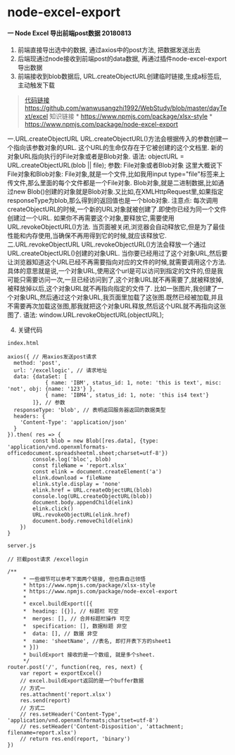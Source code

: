 # node-excel-export

#### 一  Node Excel 导出前端post数据 20180813
1. 前端直接导出选中的数据, 通过axios中的post方法, 把数据发送出去
2. 后端现通过node接收到前端post的data数据, 再通过插件node-excel-export导出数据
3. 前端接收到blob数据后, URL.createObjectURL创建临时链接,生成a标签后, 主动触发下载

> [代码链接](https://github.com/wanwusangzhi1992/WebStudy/blob/master/dayText/excel) https://github.com/wanwusangzhi1992/WebStudy/blob/master/dayText/excel
> 知识链接
	* https://www.npmjs.com/package/xlsx-style
	* https://www.npmjs.com/package/node-excel-export
>
一.URL.createObjectURL 
URL.createObjectURL()方法会根据传入的参数创建一个指向该参数对象的URL. 这个URL的生命仅存在于它被创建的这个文档里. 新的对象URL指向执行的File对象或者是Blob对象. 
语法: 
objectURL = URL.createObjectURL(blob || file);
参数:
File对象或者Blob对象
这里大概说下File对象和Blob对象:
File对象,就是一个文件,比如我用input type="file"标签来上传文件,那么里面的每个文件都是一个File对象.
Blob对象,就是二进制数据,比如通过new Blob()创建的对象就是Blob对象.又比如,在XMLHttpRequest里,如果指定responseType为blob,那么得到的返回值也是一个blob对象.
注意点:
每次调用createObjectURL的时候,一个新的URL对象就被创建了.即使你已经为同一个文件创建过一个URL. 如果你不再需要这个对象,要释放它,需要使用URL.revokeObjectURL()方法. 当页面被关闭,浏览器会自动释放它,但是为了最佳性能和内存使用,当确保不再用得到它的时候,就应该释放它.
二.URL.revokeObjectURL
URL.revokeObjectURL()方法会释放一个通过URL.createObjectURL()创建的对象URL. 当你要已经用过了这个对象URL,然后要让浏览器知道这个URL已经不再需要指向对应的文件的时候,就需要调用这个方法.
具体的意思就是说,一个对象URL,使用这个url是可以访问到指定的文件的,但是我可能只需要访问一次,一旦已经访问到了,这个对象URL就不再需要了,就被释放掉,被释放掉以后,这个对象URL就不再指向指定的文件了.
比如一张图片,我创建了一个对象URL,然后通过这个对象URL,我页面里加载了这张图.既然已经被加载,并且不需要再次加载这张图,那我就把这个对象URL释放,然后这个URL就不再指向这张图了.
语法:
window.URL.revokeObjectURL(objectURL);

4. 关键代码
```
index.html

axios({ // 用axios发送post请求
  method: 'post',
  url: '/excellogic', // 请求地址
  data: {dataSet: [
			{ name: 'IBM', status_id: 1, note: 'this is text', misc: 'not', obj: {name: '123'} },
			{ name: 'IBM4', status_id: 1, note: 'this is4 text'}
		]}, // 参数
  responseType: 'blob', // 表明返回服务器返回的数据类型
  headers: {
    'Content-Type': 'application/json'
  }
}).then( res => {
		const blob = new Blob([res.data], {type: 'application/vnd.openxmlformats-officedocument.spreadsheetml.sheet;charset=utf-8'})
		console.log('bloc', blob)
		const fileName = 'report.xlsx'
		const elink = document.createElement('a')
		elink.download = fileName
		elink.style.display = 'none'
		elink.href = URL.createObjectURL(blob)
		console.log(URL.createObjectURL(blob))
		document.body.appendChild(elink)
		elink.click()
		URL.revokeObjectURL(elink.href)
		document.body.removeChild(elink)
	})
}

server.js

// 拦截post请求 /excellogin

/**
	 * 一些细节可以参考下面两个链接, 但也靠自己领悟
	 * https://www.npmjs.com/package/xlsx-style
	 * https://www.npmjs.com/package/node-excel-export
	 *
	 * excel.buildExport([{
	 * 	heading: [{}], // 标题栏 可空
	 * 	merges: [], // 合并标题栏操作 可空
	 * 	specification: [], 数据标题 非空
	 * 	data: [], // 数据 非空
	 * 	name: 'sheetName', //表名, 即打开表下方的sheet1
	 * }])
	 * buildExport 接收的是一个数组, 就是多个sheet.
	 */
router.post('/', function(req, res, next) {
	var report = exportExcel()
	// excel.buildExport返回的是一个buffer数据
	// 方式一
	res.attachment('report.xlsx')
	res.send(report)
	// 方式二
	// res.setHeader('Content-Type', 'application/vnd.openxmlformats;chartset=utf-8')
	// res.setHeader('Content-Disposition', 'attachment; filename=report.xlsx')
	// return res.end(report, 'binary')
})
```
